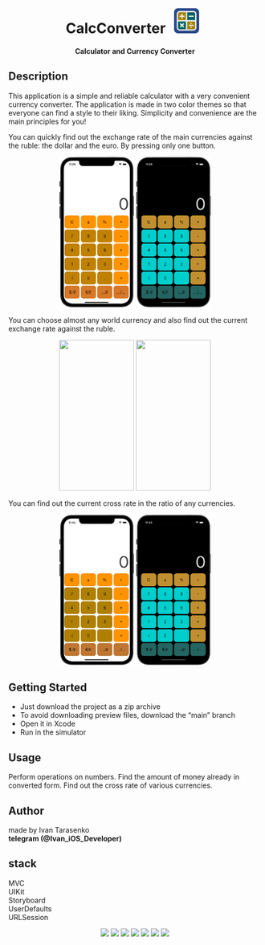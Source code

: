 <div align="center">
<br>
<h1>CalcConverter <img src="/Preview/icon.png" width="50" height="50" hspace="10"/></h1> 
</div>

<div align="center">
<h4>Calculator and Currency Converter</h4>
</div>

## Description

This application is a simple and reliable calculator with a very convenient currency converter. The application is made in two color themes so that everyone can find a style to their liking.
Simplicity and convenience are the main principles for you!

You can quickly find out the exchange rate of the main currencies against the ruble: the dollar and the euro. By pressing only one button.
<p align="center">
<img src="/Preview/dollarWhite.gif" width="149" height="300"/>
<img src="/Preview/dollarDark.gif" width="149" height="300"/>
</p>

You can choose almost any world currency and also find out the current exchange rate against the ruble.
<p align="center">
<img src="/Preview/popUpWhite.gif" width="149" height="300"/>
<img src="/Preview/popUpDark.gif" width="149" height="300"/>
</p>

You can find out the current cross rate in the ratio of any currencies.
<p align="center">
<img src="/Preview/pickerWhite.gif" width="149" height="300"/>
<img src="/Preview/pickerDark.gif" width="149" height="300"/>
</p>

## Getting Started
- Just download the project as a zip archive
- To avoid downloading preview files, download the “main” branch
- Open it in Xcode
- Run in the simulator

## Usage
Perform operations on numbers. Find the amount of money already in converted form. Find out the cross rate of various currencies.

## Author
made by Ivan Tarasenko  
**telegram (@Ivan_iOS_Developer)**

## stack
MVC  
UIKit  
Storyboard  
UserDefaults  
URLSession  

<p align="center">
<a href="https://github.com/realm/SwiftLint" alt="SwiftLint badge">
<img src="https://img.shields.io/badge/CodeStyle-SwiftLint-blueviolet"></a>
<a href="https://github.com/Ivan-Tarasenko/Calculator_Converter/blob/main/LICENSE.txt">
<img src="https://img.shields.io/badge/license-MIT-green?style=flat"></a>
<a><img src="https://img.shields.io/github/commit-activity/y/Ivan-Tarasenko/Calculator_Converter"></a>
<a><img src="https://img.shields.io/github/directory-file-count/Ivan-Tarasenko/Calculator_Converter"></a>
<a><img src="https://img.shields.io/github/repo-size/Ivan-Tarasenko/Calculator_Converter"></a>
<a><img src="https://img.shields.io/github/issues-pr-closed/Ivan-Tarasenko/Online_Bank?color=yellowgreen"></a>
<a><img src="https://img.shields.io/badge/language-Swift%205-orange.svg"></a>
</p>

